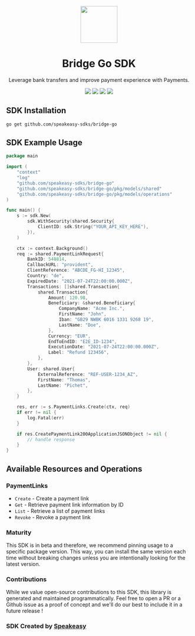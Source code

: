 <div align="center">
    <picture>
        <source srcset="https://user-images.githubusercontent.com/6267663/232034887-48fd151e-8ba5-466f-99bf-8c67aeeec0de.png" media="(prefers-color-scheme: dark)" width="100">
        <img src="https://user-images.githubusercontent.com/6267663/232034887-48fd151e-8ba5-466f-99bf-8c67aeeec0de.png" width="100">
    </picture>
    <h1>Bridge Go SDK</h1>
   <p>Leverage bank transfers and improve payment experience with Payments.</p>
   <a href="https://docs.bridgeapi.io/docs"><img src="https://img.shields.io/static/v1?label=Docs&message=API Ref&color=5444e4&style=for-the-badge" /></a>
   <a href="https://github.com/speakeasy-sdks/bridge-go/actions"><img src="https://img.shields.io/github/actions/workflow/status/speakeasy-sdks/bridge-go/speakeasy_sdk_generation.yml?style=for-the-badge" /></a>
  <a href="https://opensource.org/licenses/MIT"><img src="https://img.shields.io/badge/License-MIT-blue.svg?style=for-the-badge" /></a>
  <a href="https://github.com/speakeasy-sdks/bridge-go/releases"><img src="https://img.shields.io/github/v/release/speakeasy-sdks/bridge-go?sort=semver&style=for-the-badge" /></a>
</div>


<!-- Start SDK Installation -->
## SDK Installation

```bash
go get github.com/speakeasy-sdks/bridge-go
```
<!-- End SDK Installation -->

## SDK Example Usage
<!-- Start SDK Example Usage -->
```go
package main

import (
    "context"
    "log"
    "github.com/speakeasy-sdks/bridge-go"
    "github.com/speakeasy-sdks/bridge-go/pkg/models/shared"
    "github.com/speakeasy-sdks/bridge-go/pkg/models/operations"
)

func main() {
    s := sdk.New(
        sdk.WithSecurity(shared.Security{
            ClientID: sdk.String("YOUR_API_KEY_HERE"),
        }),
    )

    ctx := context.Background()    
    req := shared.PaymentLinkRequest{
        BankID: 548814,
        CallbackURL: "provident",
        ClientReference: "ABCDE_FG-HI_12345",
        Country: "de",
        ExpiredDate: "2021-07-24T22:00:00.000Z",
        Transactions: []shared.Transaction{
            shared.Transaction{
                Amount: 120.98,
                Beneficiary: &shared.Beneficiary{
                    CompanyName: "Acme Inc.",
                    FirstName: "John",
                    Iban: "GB29 NWBK 6016 1331 9268 19",
                    LastName: "Doe",
                },
                Currency: "EUR",
                EndToEndID: "E2E_ID-1234",
                ExecutionDate: "2021-07-24T22:00:00.000Z",
                Label: "Refund 123456",
            },
        },
        User: shared.User{
            ExternalReference: "REF-USER-1234_AZ",
            FirstName: "Thomas",
            LastName: "Pichet",
        },
    }

    res, err := s.PaymentLinks.Create(ctx, req)
    if err != nil {
        log.Fatal(err)
    }

    if res.CreatePaymentLink200ApplicationJSONObject != nil {
        // handle response
    }
}
```
<!-- End SDK Example Usage -->

<!-- Start SDK Available Operations -->
## Available Resources and Operations


### PaymentLinks

* `Create` - Create a payment link
* `Get` - Retrieve payment link information by ID
* `List` - Retrieve a list of payment links
* `Revoke` - Revoke a payment link
<!-- End SDK Available Operations -->

### Maturity

This SDK is in beta and therefore, we recommend pinning usage to a specific package version.
This way, you can install the same version each time without breaking changes unless you are intentionally
looking for the latest version.

### Contributions

While we value open-source contributions to this SDK, this library is generated and maintained programmatically.
Feel free to open a PR or a Github issue as a proof of concept and we'll do our best to include it in a future release !

### SDK Created by [Speakeasy](https://docs.speakeasyapi.dev/docs/using-speakeasy/client-sdks)
